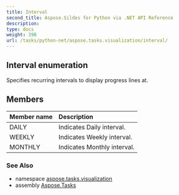 ```yaml
---
title: Interval
second_title: Aspose.Sildes for Python via .NET API Reference
description: 
type: docs
weight: 390
url: /tasks/python-net/aspose.tasks.visualization/interval/
---
```


## Interval enumeration

Specifies recurring intervals to display progress lines at.

## Members
| Member name | Description |
| :- | :- |
|DAILY|Indicates Daily interval.|
|WEEKLY|Indicates Weekly interval.|
|MONTHLY|Indicates Monthly interval.|

### See Also

* namespace [aspose.tasks.visualization](/tasks/python-net/aspose.tasks.visualization/)
* assembly [Aspose.Tasks](/tasks/python-net/)

